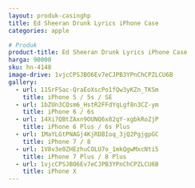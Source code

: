 ```yaml
---
layout: produk-casinghp
title: Ed Sheeran Drunk Lyrics iPhone Case
categories: apple

# Produk
product-title: Ed Sheeran Drunk Lyrics iPhone Case
harga: 90000
sku: hn-4148
image-drive: 1vjcCPSJBO6Ev7eCJPB3YPnChCPZLCU6B
gallery:
  - url: 11SrFSac-QraEoXscPo1fQw3yKZn_TKSm
    title: iPhone 5 / 5s / SE
  - url: 1bZUn3CQsm6_HstR2FFdYqLgf8n3CZ-ym
    title: iPhone 6 / 6s
  - url: 14Xi7QBtZAxn9OUNQ6x82qY-xgbkRoZjP
    title: iPhone 6 Plus / 6s Plus
  - url: 1MaYLGtPNAGj4KjRDBIoq_3jQ2PgjgpGC
    title: iPhone 7 / 8
  - url: 1V8v3e0ZHEzhuCOLU7o_1mkQgwMxcNti5
    title: iPhone 7 Plus / 8 Plus
  - url: 1vjcCPSJBO6Ev7eCJPB3YPnChCPZLCU6B
    title: iPhone X
---
```

